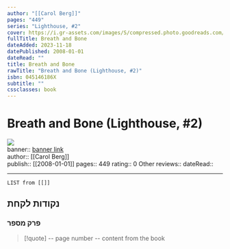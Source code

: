```yaml
---
author: "[[Carol Berg]]"
pages: "449"
series: "Lighthouse, #2"
cover: https://i.gr-assets.com/images/S/compressed.photo.goodreads.com/books/1442890367l/1140216._SY475_.jpg
fullTitle: Breath and Bone
dateAdded: 2023-11-18
datePublished: 2008-01-01
dateRead: ""
title: Breath and Bone
rawTitle: "Breath and Bone (Lighthouse, #2)"
isbn: 045146186X
subtitle: ""
cssclasses: book
---
```

# Breath and Bone (Lighthouse, #2)

![](https:&#x2F;&#x2F;i.gr-assets.com&#x2F;images&#x2F;S&#x2F;compressed.photo.goodreads.com&#x2F;books&#x2F;1442890367l&#x2F;1140216._SY475_.jpg)  
banner:: [banner link](https:&#x2F;&#x2F;i.gr-assets.com&#x2F;images&#x2F;S&#x2F;compressed.photo.goodreads.com&#x2F;books&#x2F;1442890367l&#x2F;1140216._SY475_.jpg)  
author:: [[Carol Berg]]  
publish:: [[2008-01-01]]
pages:: 449
rating:: 0 
Other reviews:: 
dateRead:: 

<hr  style="clear:both"/>



```dataview
LIST from [[]]
```

## נקודות לקחת 

### פרק מספר
> [!quote] -- page number -- 
>  content from the book




```